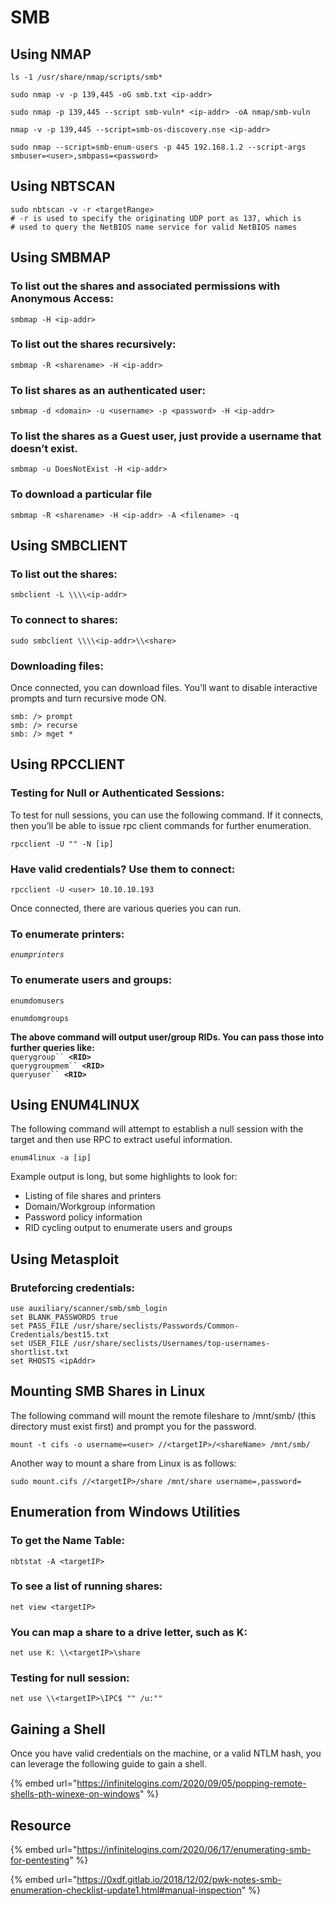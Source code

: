 # SMB

## Using NMAP&#x20;

```
ls -1 /usr/share/nmap/scripts/smb*
```

```
sudo nmap -v -p 139,445 -oG smb.txt <ip-addr>
```

```
sudo nmap -p 139,445 --script smb-vuln* <ip-addr> -oA nmap/smb-vuln
```

```
nmap -v -p 139,445 --script=smb-os-discovery.nse <ip-addr>
```

```
sudo nmap --script=smb-enum-users -p 445 192.168.1.2 --script-args smbuser=<user>,smbpass=<password>
```

## Using NBTSCAN&#x20;

```
sudo nbtscan -v -r <targetRange>
# -r is used to specify the originating UDP port as 137, which is
# used to query the NetBIOS name service for valid NetBIOS names
```

## Using SMBMAP&#x20;

### To list out the shares and associated permissions with Anonymous Access:

```
smbmap -H <ip-addr>
```

### To list out the shares recursively:

```
smbmap -R <sharename> -H <ip-addr>
```

### To list shares as an authenticated user:

```
smbmap -d <domain> -u <username> -p <password> -H <ip-addr>
```

### To list the shares as a Guest user, just provide a username that doesn’t exist.

```
smbmap -u DoesNotExist -H <ip-addr>
```

### To download a particular file

```
smbmap -R <sharename> -H <ip-addr> -A <filename> -q
```

## Using SMBCLIENT&#x20;

### To list out the shares:

```
smbclient -L \\\\<ip-addr>
```

### To connect to shares:

```
sudo smbclient \\\\<ip-addr>\\<share>
```

### Downloading files:&#x20;

Once connected, you can download files. You’ll want to disable interactive prompts and turn recursive mode ON.

```
smb: /> prompt
smb: /> recurse
smb: /> mget *
```

## Using RPCCLIENT

### **Testing for Null or Authenticated Sessions:**

To test for null sessions, you can use the following command. If it connects, then you’ll be able to issue rpc client commands for further enumeration.

```
rpcclient -U "" -N [ip]
```

### **Have valid credentials? Use them to connect:**

```
rpcclient -U <user> 10.10.10.193
```

Once connected, there are various queries you can run.

### **To enumerate printers:**

_`enumprinters`_

### **To enumerate users and groups:**

`enumdomusers`

`enumdomgroups`

**The above command will output user/group RIDs. You can pass those into further queries like:**\
`querygroup`` `**`<RID>`**\
`querygroupmem`` `**`<RID>`**\
`queryuser`` `**`<RID>`**

## Using ENUM4LINUX

The following command will attempt to establish a null session with the target and then use RPC to extract useful information.

```
enum4linux -a [ip]
```

Example output is long, but some highlights to look for:&#x20;

* Listing of file shares and printers
* Domain/Workgroup information
* Password policy information
* RID cycling output to enumerate users and groups

## Using Metasploit&#x20;

### Bruteforcing credentials:

```
use auxiliary/scanner/smb/smb_login
set BLANK_PASSWORDS true
set PASS_FILE /usr/share/seclists/Passwords/Common-Credentials/best15.txt
set USER_FILE /usr/share/seclists/Usernames/top-usernames-shortlist.txt
set RHOSTS <ipAddr>
```

## Mounting SMB Shares in Linux&#x20;

The following command will mount the remote fileshare to /mnt/smb/ (this directory must exist first) and prompt you for the password.

```
mount -t cifs -o username=<user> //<targetIP>/<shareName> /mnt/smb/
```

Another way to mount a share from Linux is as follows:

```
sudo mount.cifs //<targetIP>/share /mnt/share username=,password=
```

## Enumeration from Windows Utilities&#x20;

### To get the Name Table:

```
nbtstat -A <targetIP>
```

### To see a list of running shares:

```
net view <targetIP>
```

### You can map a share to a drive letter, such as K:

```
net use K: \\<targetIP>\share
```

### Testing for null session:

```
net use \\<targetIP>\IPC$ "" /u:""
```

## Gaining a Shell&#x20;

Once you have valid credentials on the machine, or a valid NTLM hash, you can leverage the following guide to gain a shell.

{% embed url="https://infinitelogins.com/2020/09/05/popping-remote-shells-pth-winexe-on-windows" %}



## Resource

{% embed url="https://infinitelogins.com/2020/06/17/enumerating-smb-for-pentesting" %}

{% embed url="https://0xdf.gitlab.io/2018/12/02/pwk-notes-smb-enumeration-checklist-update1.html#manual-inspection" %}
